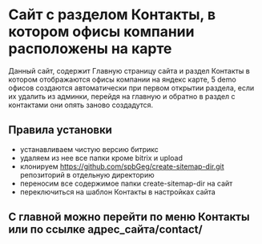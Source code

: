 # Сайт с разделом Контакты, в котором офисы компании расположены на карте
Данный сайт, содержит Главную страницу сайта и раздел Контакты в котором отображаются офисы компании на яндекс карте, 5 demo офисов создаются автоматически при первом открытии раздела, если их удалить из админки, перейдя на главную и обратно в раздел с контактами они опять заново создадутся. 
## Правила установки
* устанавливаем чистую версию битрикс 
* удаляем из нее все папки кроме bitrix и upload 
* клонируем https://github.com/spbGeg/create-sitemap-dir.git репозиторий в отдельную директорию 
* переносим все содержимое папки create-sitemap-dir  на сайт 
* переключиться на шаблон Контакты в настройках сайта
## С главной можно перейти по меню Контакты или по ссылке адрес_сайта/contact/ 
